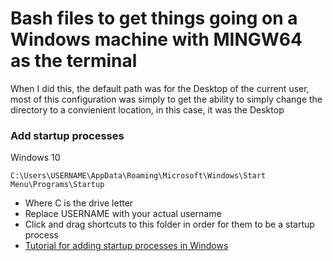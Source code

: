 # Bash files to get things going on a Windows machine with MINGW64 as the terminal

When I did this, the default path was for the Desktop of the current user, most of this configuration was simply to get the ability to simply change the directory to a convienient location, in this case, it was the Desktop

### Add startup processes

Windows 10

```
C:\Users\USERNAME\AppData\Roaming\Microsoft\Windows\Start Menu\Programs\Startup
```

- Where C is the drive letter
- Replace USERNAME with your actual username
- Click and drag shortcuts to this folder in order for them to be a startup process
- [Tutorial for adding startup processes in Windows](https://winaero.com/blog/how-to-add-or-remove-startup-apps-in-windows-10/)

